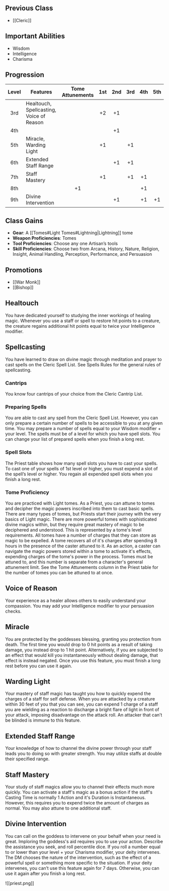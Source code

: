 ## Previous Class
- [[Cleric]]
## Important Abilities
- Wisdom
- Intelligence
- Charisma
## Progression
| Level | Features                                 | Tome Attunements | 1st | 2nd | 3rd | 4th | 5th |
| :---: | ---------------------------------------- | :--------------: | :-: | :-: | :-: | :-: | :-: |
|  3rd  | Healtouch, Spellcasting, Voice of Reason |                  | +2  | +1  |     |     |     |
|  4th  |                                          |                  |     | +1  |     |     |     |
|  5th  | Miracle, Warding Light                   |                  | +1  |     | +1  |     |     |
|  6th  | Extended Staff Range                     |                  |     | +1  | +1  |     |     |
|  7th  | Staff Mastery                            |                  | +1  |     | +1  | +1  |     |
|  8th  |                                          |        +1        |     |     |     | +1  |     |
|  9th  | Divine Intervention                      |                  |     | +1  |     | +1  | +1  |
## Class Gains
- **Gear**: A [[Tomes#Light Tomes#Lightning|Lightning]] tome
- **Weapon Proficiencies**: Tomes
- **Tool Proficiencies**: Choose any one Artisan’s tools
- **Skill Proficiencies**: Choose two from Arcana, History, Nature, Religion, Insight, Animal Handling, Perception, Performance, and Persuasion
## Promotions
- [[War Monk]]
- [[Bishop]]
## Healtouch
You have dedicated yourself to studying the inner workings of healing magic. Whenever you use a staff or spell to restore hit points to a creature, the creature regains additional hit points equal to twice your Intelligence modifier.
## Spellcasting
You have learned to draw on divine magic through meditation and prayer to cast spells on the Cleric Spell List. See Spells Rules for the general rules of spellcasting.
### Cantrips
You know four cantrips of your choice from the Cleric Cantrip List.
### Preparing Spells
You are able to cast any spell from the Cleric Spell List.
However, you can only prepare a certain number of spells to be accessible to you at any given time. You may prepare a number of spells equal to your Wisdom modifier + your level.
The spells must be of a level for which you have spell slots. You can change your list of prepared spells when you finish a long rest.
### Spell Slots
The Priest table shows how many spell slots you have to cast your spells. To cast one of your spells of 1st level or higher, you must expend a slot of the spell’s level or higher. You regain all expended spell slots when you finish a long rest. 
### Tome Proficiency
You are practiced with Light tomes.
As a Priest, you can attune to tomes and decipher the magic powers inscribed into them to cast basic spells.
There are many types of tomes, but Priests start their journey with the very basics of Light magic. There are more powerful tomes with sophisticated divine magics within, but they require great mastery of magic to be deciphered and understood. This is represented by a tome's level requirements.
All tomes have a number of charges that they can store as magic to be expelled. A tome recovers all of it's charges after spending 8 hours in the presence of the caster attuned to it. As an action, a caster can navigate the magic powers stored within a tome to activate it's effects, expending charges of the tome's power in the process.
Tomes must be attuned to, and this number is separate from a character's general attunement limit. See the Tome Attunements column in the Priest table for the number of tomes you can be attuned to at once.
## Voice of Reason
Your experience as a healer allows others to easily understand your compassion. You may add your
Intelligence modifier to your persuasion checks.
## Miracle
You are protected by the goddesses blessing, granting you protection from death. The first time you would drop to 0 hit points as a result of taking damage, you instead drop to 1 hit point.
Alternatively, if you are subjected to an effect that would kill you instantaneously without dealing damage, that effect is instead negated.
Once you use this feature, you must finish a long rest before you can use it again.
## Warding Light
Your mastery of staff magic has taught you how to quickly expend the charges of a staff for self defense.
When you are attacked by a creature within 30 feet of you that you can see, you can expend 1 charge of a staff you are wielding as a reaction to discharge a bright flare of light in front of your attack, imposing disadvantage on the attack roll.
An attacker that can’t be blinded is immune to this feature.
## Extended Staff Range
Your knowledge of how to channel the divine power through your staff leads you to doing so with greater strength. You may utilize staffs at double their specified range.
## Staff Mastery
Your study of staff magics allow you to channel their effects much more quickly.
You can activate a staff's magic as a bonus action if the staff's Casting Time is normally 1 Action and it's Duration is Instantaneous. However, this requires you to expend twice the amount of charges as normal. 
You may also attune to one additional staff.
## Divine Intervention
You can call on the goddess to intervene on your behalf when your need is great.
Imploring the goddess's aid requires you to use your action. Describe the assistance you seek, and roll percentile dice. If you roll a number equal to or lower than your level + your Charisma modifier, your deity intervenes. The DM chooses the nature of the intervention, such as the effect of a powerful spell or something more specific to the situation.
If your deity intervenes, you can’t use this feature again for 7 days. Otherwise, you can use it again after you finish a long rest.

![[priest.png]]